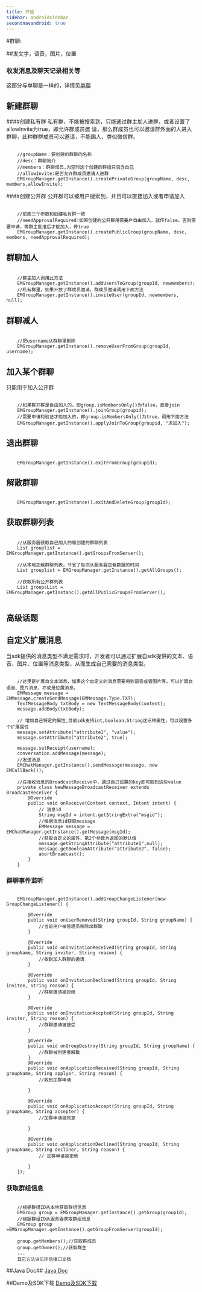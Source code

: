 ```yaml
---
title: 环信
sidebar: androidsidebar
secondnavandroid: true
---
```


#群聊:

##发文字，语音，图片，位置

### 收发消息及聊天记录相关等

这部分与单聊是一样的，详情见[单聊](http://developer.easemob.com/docs/android/singlechat)

## 新建群聊

####创建私有群
私有群，不能被搜索到，只能通过群主加人进群，或者设置了allowInvite为true，即允许群成员邀
请，那么群成员也可以邀请群外面的人进入群聊，此种群群成员可以邀请，不能踢人，类似微信群。

<pre class="hll"><code class="language-java">
	//groupName：要创建的群聊的名称
	//desc：群聊简介
	//members：群聊成员,为空时这个创建的群组只包含自己
	//allowInvite:是否允许群成员邀请人进群
	EMGroupManager.getInstance().createPrivateGroup(groupName, desc, members,allowInvite);
</code></pre>

####创建公开群 
公开群可以被用户搜索到，并且可以直接加入或者申请加入

<pre class="hll"><code class="language-java">
	//前面三个参数和创建私有群一致
	//needApprovalRequired:如果创建的公开群用需要户自由加入，就传false。否则需要申请，等群主批准后才能加入，传true
	EMGroupManager.getInstance().createPublicGroup(groupName, desc, members, needApprovalRequired);
</code></pre>	

## 群聊加人
<pre class="hll"><code class="language-java">
	//群主加人调用此方法
	EMGroupManager.getInstance().addUsersToGroup(groupId, newmembers);
	//私有群里，如果开放了群成员邀请，群成员邀请调用下面方法
	EMGroupManager.getInstance().inviteUser(groupId, newmembers, null);
</code></pre>

## 群聊减人
<pre class="hll"><code class="language-java">
	//把username从群聊里删除
	EMGroupManager.getInstance().removeUserFromGroup(groupId, username);
</code></pre>

## 加入某个群聊
只能用于加入公开群

<pre class="hll"><code class="language-java">
	//如果群开群是自由加入的，即group.isMembersOnly()为false，直接join
	EMGroupManager.getInstance().joinGroup(groupid);
	//需要申请和验证才能加入的，即group.isMembersOnly()为true，调用下面方法
	EMGroupManager.getInstance().applyJoinToGroup(groupid, "求加入");
</code></pre>

## 退出群聊
<pre class="hll"><code class="language-java">
	EMGroupManager.getInstance().exitFromGroup(groupId);
</code></pre>

## 解散群聊
<pre class="hll"><code class="language-java">
	EMGroupManager.getInstance().exitAndDeleteGroup(groupId);
</code></pre>

## 获取群聊列表 ##

<pre class="hll"><code class="language-java">
	//从服务器获取自己加入的和创建的群聊列表
	List<EMGroup> grouplist = EMGroupManager.getInstance().getGroupsFromServer();

	//从本地加载群聊列表，节省了每次从服务器加载数据的时间
	List<EMGroup> grouplist = EMGroupManager.getInstance().getAllGroups();

	//获取所有公开群列表
	List<EMGroupInfo> groupsList = EMGroupManager.getInstanc().getAllPublicGroupsFromServer();
	
</code></pre>

## 高级话题 ##

## 自定义扩展消息 ##
当sdk提供的消息类型不满足需求时，开发者可以通过扩展自sdk提供的文本、语音、图片、位置等消息类型，从而生成自己需要的消息类型。

<pre class="hll"><code class="language-java">
	//这里是扩展自文本消息，如果这个自定义的消息需要用到语音或者图片等，可以扩展自语音、图片消息，亦或是位置消息。
	EMMessage message = EMMessage.createSendMessage(EMMessage.Type.TXT);
	TextMessageBody txtBody = new TextMessageBody(content);
	message.addBody(txtBody);
	
	// 增加自己特定的属性,目前sdk支持int,boolean,String这三种属性，可以设置多个扩展属性
	message.setAttribute("attribute1", "value");
	message.setAttribute("attribute2", true);
	
	message.setReceipt(username);
	conversation.addMessage(message);
	//发送消息
	EMChatManager.getInstance().sendMessage(message, new EMCallBack());

	//在接收消息的BroadcastReceive中，通过自己设置的key即可取到这些value
	private class NewMessageBroadcastReceiver extends BroadcastReceiver {
		@Override
		public void onReceive(Context context, Intent intent) {
			// 消息id
			String msgId = intent.getStringExtra("msgid"); 
			//根据消息id获取message
			EMMessage message = EMChatManager.getInstance().getMessage(msgId);
			//获取自定义的属性，第2个参数为返回的默认值
			message.getStringAttribute("attribute1",null);
			message.getBooleanAttribute("attribute2", false);
			abortBroadcast();
		}
	}
</code></pre>

### 群聊事件监听 ###

<pre class="hll"><code class="language-java">
	EMGroupManager.getInstance().addGroupChangeListener(new GroupChangeListener() {

		@Override
		public void onUserRemoved(String groupId, String groupName) {
			//当前用户被管理员移除出群聊
		}
		
		@Override
		public void onInvitationReceived(String groupId, String groupName, String inviter, String reason) {
			//收到加入群聊的邀请
		}
		
		@Override
		public void onInvitationDeclined(String groupId, String invitee, String reason) {
			//群聊邀请被拒绝
		}
		
		@Override
		public void onInvitationAccpted(String groupId, String inviter, String reason) {
			//群聊邀请被接受
		}
		
		@Override
		public void onGroupDestroy(String groupId, String groupName) {
			//群聊被创建者解散
		}
		@Override
		public void onApplicationReceived(String groupId, String groupName, String applyer, String reason) {
			//收到加群申请
			
		}

		@Override
		public void onApplicationAccept(String groupId, String groupName, String accepter) {
			//加群申请被同意
			
		}

		@Override
		public void onApplicationDeclined(String groupId, String groupName, String decliner, String reason) {
			// 加群申请被拒绝
			
		}
	});
</code></pre>

### 获取群组信息 ###

<pre class="hll"><code class="language-java">
	//根据群组ID从本地获取群组信息
	EMGroup group = EMGroupManager.getInstance().getGroup(groupId);
	//根据群组ID从服务器获取群组信息
	EMGroup group =EMGroupManager.getInstance().getGroupFromServer(groupId);

	group.getMembers();//获取群成员
	group.getOwner();//获取群主
    ...
	其它方法详见环信接口文档
</code></pre>

##Java Doc##
[Java Doc](http://developer.easemob.com/apidoc/chat/)

##Demo及SDK下载
[Demo及SDK下载](http://www.easemob.com/sdk/)

